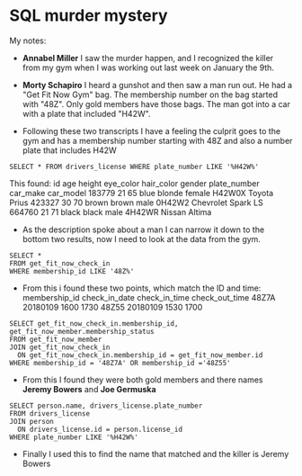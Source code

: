 # SQL murder mystery

My notes:
- **Annabel Miller**  I saw the murder happen, and I recognized the killer from my gym when I was working out last week on January the 9th.
- **Morty Schapiro**	I heard a gunshot and then saw a man run out. He had a "Get Fit Now Gym" bag. The membership number on the bag started with "48Z". Only gold members have those bags. The man got into a car with a plate that included "H42W".

- Following these two transcripts I have a feeling the culprit goes to the gym and has a membership number starting with 48Z and also a number plate that includes H42W

```
SELECT * FROM drivers_license WHERE plate_number LIKE '%H42W%'
```
This found:
id	age	height	eye_color	hair_color	gender	plate_number	car_make	car_model
183779	21	65	blue	blonde	female	H42W0X	Toyota	Prius
423327	30	70	brown	brown	male	0H42W2	Chevrolet	Spark LS
664760	21	71	black	black	male	4H42WR	Nissan	Altima

- As the description spoke about a man I can narrow it down to the bottom two results, now I need to look at the data from the gym.
```
SELECT *
FROM get_fit_now_check_in
WHERE membership_id LIKE '48Z%'
```
- From this i found these two points, which match the ID and time:
membership_id	check_in_date	check_in_time	check_out_time
48Z7A	20180109	1600	1730
48Z55	20180109	1530	1700

```
SELECT get_fit_now_check_in.membership_id, get_fit_now_member.membership_status
FROM get_fit_now_member
JOIN get_fit_now_check_in
  ON get_fit_now_check_in.membership_id = get_fit_now_member.id
WHERE membership_id = '48Z7A' OR membership_id ='48Z55'
```
- From this I found they were both gold members
and there names **Jeremy Bowers** and **Joe Germuska**

```
SELECT person.name, drivers_license.plate_number
FROM drivers_license
JOIN person
  ON drivers_license.id = person.license_id
WHERE plate_number LIKE '%H42W%'
```
- Finally I used this to find the name that matched and the killer is Jeremy Bowers
